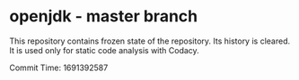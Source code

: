 # openjdk - master branch

This repository contains frozen state of the repository.
Its history is cleared. It is used only for static code
analysis with Codacy.

Commit Time: 1691392587